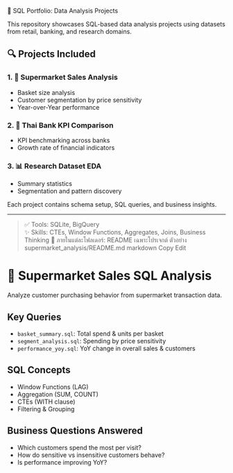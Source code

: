 🧠 SQL Portfolio: Data Analysis Projects

This repository showcases SQL-based data analysis projects using datasets from retail, banking, and research domains.

## 🔍 Projects Included

### 1. 🛒 Supermarket Sales Analysis
- Basket size analysis
- Customer segmentation by price sensitivity
- Year-over-Year performance

### 2. 🏦 Thai Bank KPI Comparison
- KPI benchmarking across banks
- Growth rate of financial indicators

### 3. 📊 Research Dataset EDA
- Summary statistics
- Segmentation and pattern discovery

Each project contains schema setup, SQL queries, and business insights.

---
> ✅ Tools: SQLite, BigQuery  
> ✨ Skills: CTEs, Window Functions, Aggregates, Joins, Business Thinking
📁 ภายในแต่ละโฟลเดอร์: README เฉพาะโปรเจกต์
ตัวอย่าง supermarket_analysis/README.md
markdown
Copy
Edit
# 🛒 Supermarket Sales SQL Analysis

Analyze customer purchasing behavior from supermarket transaction data.

## Key Queries
- `basket_summary.sql`: Total spend & units per basket
- `segment_analysis.sql`: Spending by price sensitivity
- `performance_yoy.sql`: YoY change in overall sales & customers

## SQL Concepts
- Window Functions (LAG)
- Aggregation (SUM, COUNT)
- CTEs (WITH clause)
- Filtering & Grouping

## Business Questions Answered
- Which customers spend the most per visit?
- How do sensitive vs insensitive customers behave?
- Is performance improving YoY?
